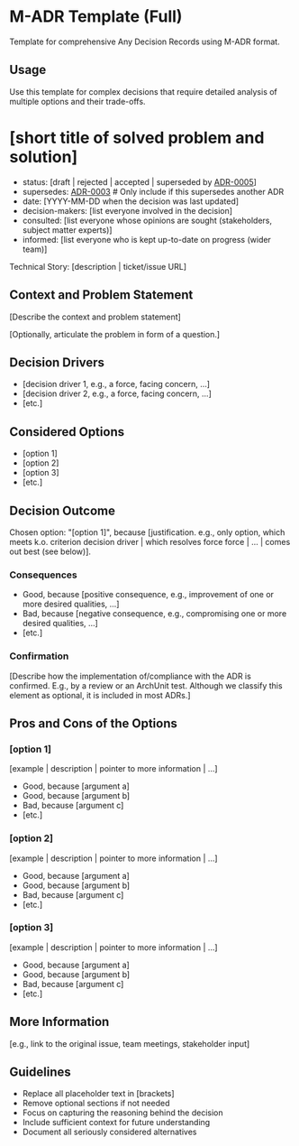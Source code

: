 # M-ADR Template (Full)

Template for comprehensive Any Decision Records using M-ADR format.

## Usage

Use this template for complex decisions that require detailed analysis of multiple options and their trade-offs.

<madr-template>

# [short title of solved problem and solution]

- status: [draft | rejected | accepted | superseded by [ADR-0005](0005-example.md)]
- supersedes: [ADR-0003](0003-example.md) # Only include if this supersedes another ADR
- date: [YYYY-MM-DD when the decision was last updated]
- decision-makers: [list everyone involved in the decision]
- consulted: [list everyone whose opinions are sought (stakeholders, subject matter experts)]
- informed: [list everyone who is kept up-to-date on progress (wider team)]

Technical Story: [description | ticket/issue URL]

## Context and Problem Statement

[Describe the context and problem statement]

[Optionally, articulate the problem in form of a question.]

## Decision Drivers

- [decision driver 1, e.g., a force, facing concern, …]
- [decision driver 2, e.g., a force, facing concern, …]
- [etc.]

## Considered Options

- [option 1]
- [option 2]
- [option 3]
- [etc.]

## Decision Outcome

Chosen option: "[option 1]", because [justification. e.g., only option, which meets k.o. criterion decision driver | which resolves force force | … | comes out best (see below)].

### Consequences

- Good, because [positive consequence, e.g., improvement of one or more desired qualities, …]
- Bad, because [negative consequence, e.g., compromising one or more desired qualities, …]
- [etc.]

### Confirmation

[Describe how the implementation of/compliance with the ADR is confirmed. E.g., by a review or an ArchUnit test. Although we classify this element as optional, it is included in most ADRs.]

## Pros and Cons of the Options

### [option 1]

[example | description | pointer to more information | …]

- Good, because [argument a]
- Good, because [argument b]
- Bad, because [argument c]
- [etc.]

### [option 2]

[example | description | pointer to more information | …]

- Good, because [argument a]
- Good, because [argument b]
- Bad, because [argument c]
- [etc.]

### [option 3]

[example | description | pointer to more information | …]

- Good, because [argument a]
- Good, because [argument b]
- Bad, because [argument c]
- [etc.]

## More Information

[e.g., link to the original issue, team meetings, stakeholder input]

</madr-template>

## Guidelines

- Replace all placeholder text in [brackets]
- Remove optional sections if not needed
- Focus on capturing the reasoning behind the decision
- Include sufficient context for future understanding
- Document all seriously considered alternatives
